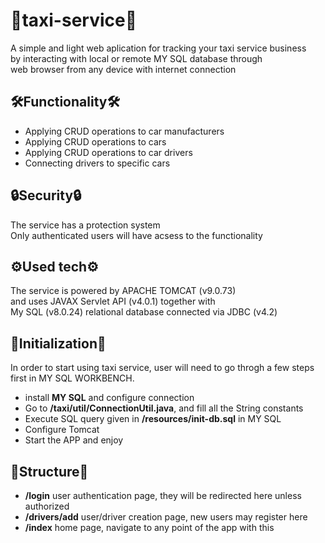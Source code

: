 ﻿# 🚖taxi-service🚖
A simple and light web aplication for tracking your taxi service business <br>
by interacting with local or remote MY SQL database through <br>
web browser from any device with internet connection <br>
<h2 tabindex="-1">﻿🛠️Functionality🛠️</h2>
 <ul dir="auto">
  <li>Applying CRUD operations to car manufacturers</li>
  <li>Applying CRUD operations to cars</li>
  <li>Applying CRUD operations to car drivers</li>
  <li>Connecting drivers to specific cars</li>
 </ul>
  <h2 tabindex="-1">﻿🔒Security🔒</h2>
 The service has a protection system <br>
 Only authenticated users will have acsess to the functionality
  <h2 tabindex="-1">﻿⚙️Used tech⚙️</h2>
The service is powered by APACHE TOMCAT (v9.0.73) <br> 
and uses JAVAX Servlet API (v4.0.1) together with <br>
My SQL (v8.0.24) relational database connected via JDBC (v4.2)
  <h2 tabindex="-1">﻿🎯Initialization🎯</h2>
 In order to start using taxi service, user will need to go throgh a few steps first
 in MY SQL WORKBENCH.
 <ul dir="auto">
  <li>install <b>MY SQL</b> and configure connection</li>
  <li>Go to <b>/taxi/util/ConnectionUtil.java</b>, and fill all the String constants</li>
  <li>Execute SQL query given in <b>/resources/init-db.sql</b> in MY SQL</li>
  <li>Configure Tomcat</li>
  <li>Start the APP and enjoy</li>
 </ul>
   <h2 tabindex="-1">﻿📡Structure📡</h2>
 <ul dir="auto">
  <li><b>/login</b> user authentication page, they will be redirected here unless authorized</li>
  <li><b>/drivers/add</b> user/driver creation page, new users may register here</li>
  <li><b>/index</b> home page, navigate to any point of the app with this</li>
 </ul>
 
